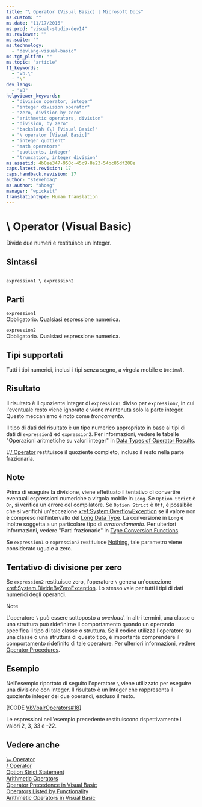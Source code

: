 ```yaml
---
title: "\ Operator (Visual Basic) | Microsoft Docs"
ms.custom: ""
ms.date: "11/17/2016"
ms.prod: "visual-studio-dev14"
ms.reviewer: ""
ms.suite: ""
ms.technology: 
  - "devlang-visual-basic"
ms.tgt_pltfrm: ""
ms.topic: "article"
f1_keywords: 
  - "vb.\"
  - "\"
dev_langs: 
  - "VB"
helpviewer_keywords: 
  - "division operator, integer"
  - "integer division operator"
  - "zero, division by zero"
  - "arithmetic operators, division"
  - "division, by zero"
  - "backslash (\) [Visual Basic]"
  - "\ operator [Visual Basic]"
  - "integer quotient"
  - "math operators"
  - "quotients, integer"
  - "truncation, integer division"
ms.assetid: 4b0ee347-950c-45c9-8e23-54bc85df208e
caps.latest.revision: 17
caps.handback.revision: 17
author: "stevehoag"
ms.author: "shoag"
manager: "wpickett"
translationtype: Human Translation
---
```

# \ Operator (Visual Basic)
Divide due numeri e restituisce un Integer.  
  
## Sintassi  
  
```  
  
expression1 \ expression2  
```  
  
## Parti  
 `expression1`  
 Obbligatorio.  Qualsiasi espressione numerica.  
  
 `expression2`  
 Obbligatorio.  Qualsiasi espressione numerica.  
  
## Tipi supportati  
 Tutti i tipi numerici, inclusi i tipi senza segno, a virgola mobile e `Decimal`.  
  
## Risultato  
 Il risultato è il quoziente integer di `expression1` diviso per `expression2`, in cui l'eventuale resto viene ignorato e viene mantenuta solo la parte integer.  Questo meccanismo è noto come *troncamento*.  
  
 Il tipo di dati del risultato è un tipo numerico appropriato in base ai tipi di dati di `expression1` ed `expression2`.  Per informazioni, vedere le tabelle "Operazioni aritmetiche su valori integer" in [Data Types of Operator Results](../../../visual-basic/language-reference/operators/data-types-of-operator-results.md).  
  
 L'[\/ Operator](../../../visual-basic/language-reference/operators/floating-point-division-operator.md) restituisce il quoziente completo, incluso il resto nella parte frazionaria.  
  
## Note  
 Prima di eseguire la divisione, viene effettuato il tentativo di convertire eventuali espressioni numeriche a virgola mobile in `Long`.  Se `Option Strict` è `On`, si verifica un errore del compilatore.  Se `Option Strict` è `Off`, è possibile che si verifichi un'eccezione <xref:System.OverflowException> se il valore non è compreso nell'intervallo del [Long Data Type](../../../visual-basic/language-reference/data-types/long-data-type.md).  La conversione in `Long` è inoltre soggetta a un particolare tipo di *arrotondamento*.  Per ulteriori informazioni, vedere "Parti frazionarie" in [Type Conversion Functions](../../../visual-basic/language-reference/functions/type-conversion-functions.md).  
  
 Se `expression1` o `expression2` restituisce [Nothing](../../../visual-basic/language-reference/nothing.md), tale parametro viene considerato uguale a zero.  
  
## Tentativo di divisione per zero  
 Se `expression2` restituisce zero, l'operatore `\` genera un'eccezione <xref:System.DivideByZeroException>.  Lo stesso vale per tutti i tipi di dati numerici degli operandi.  
  
> [!NOTE]
>  L'operatore `\` può essere sottoposto a *overload*. In altri termini, una classe o una struttura può ridefinirne il comportamento quando un operando specifica il tipo di tale classe o struttura.  Se il codice utilizza l'operatore su una classe o una struttura di questo tipo, è importante comprendere il comportamento ridefinito di tale operatore.  Per ulteriori informazioni, vedere [Operator Procedures](../../../visual-basic/programming-guide/language-features/procedures/operator-procedures.md).  
  
## Esempio  
 Nell'esempio riportato di seguito l'operatore `\` viene utilizzato per eseguire una divisione con Integer.  Il risultato è un Integer che rappresenta il quoziente integer dei due operandi, escluso il resto.  
  
 [!CODE [VbVbalrOperators#18](../CodeSnippet/VS_Snippets_VBCSharp/VbVbalrOperators#18)]  
  
 Le espressioni nell'esempio precedente restituiscono rispettivamente i valori 2, 3, 33 e \-22.  
  
## Vedere anche  
 [\\\= Operator](../../../visual-basic/language-reference/operators/subtraction-assignment-operator.md)   
 [\/ Operator](../../../visual-basic/language-reference/operators/floating-point-division-operator.md)   
 [Option Strict Statement](../../../visual-basic/language-reference/statements/option-strict-statement.md)   
 [Arithmetic Operators](../../../visual-basic/language-reference/operators/arithmetic-operators.md)   
 [Operator Precedence in Visual Basic](../../../visual-basic/language-reference/operators/operator-precedence.md)   
 [Operators Listed by Functionality](../../../visual-basic/language-reference/operators/operators-listed-by-functionality.md)   
 [Arithmetic Operators in Visual Basic](../../../visual-basic/programming-guide/language-features/operators-and-expressions/arithmetic-operators.md)